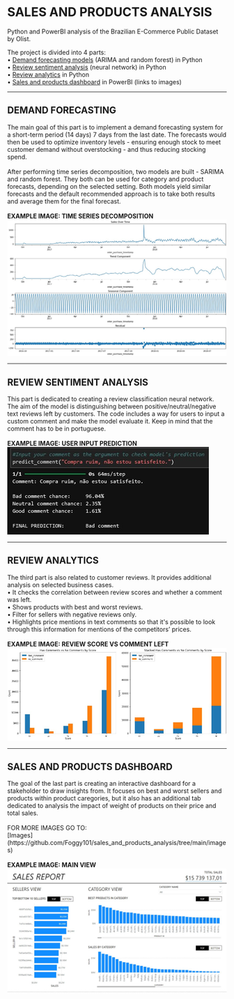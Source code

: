 # SALES AND PRODUCTS ANALYSIS
Python and PowerBI analysis of the Brazilian E-Commerce Public Dataset by Olist.

The project is divided into 4 parts:<br>
• [Demand forecasting models](https://github.com/Foggy101/sales_and_products_analysis/blob/main/demand_forecasting.ipynb) (ARIMA and random forest) in Python<br>
• [Review sentiment analysis](https://github.com/Foggy101/sales_and_products_analysis/blob/main/review_semantics_prediction_model.ipynb) (neural network) in Python<br>
• [Review analytics](https://github.com/Foggy101/sales_and_products_analysis/blob/main/review_semantics_review_analytics.ipynb) in Python<br>
• [Sales and products dashboard](https://github.com/Foggy101/sales_and_products_analysis/tree/main/dashboard_photos) in PowerBI (links to images)

<hr>
<h2>DEMAND FORECASTING</h2>
The main goal of this part is to implement a demand forecasting system for a short-term period (14 days) 7 days from the last date. The forecasts would then be used to optimize inventory levels - ensuring enough stock to meet customer demand without overstocking - and thus reducing stocking spend.<br><br>
After performing time series decomposition, two models are built - SARIMA and random forest. They both can be used for category and product forecasts, depending on the selected setting. Both models yield similar forecasts and the default recommended approach is to take both results and average them for the final forecast.<br><br>
<strong>EXAMPLE IMAGE: TIME SERIES DECOMPOSITION</strong><br>
<img src="images/demand_decomposition.jpg">

<hr>
<h2>REVIEW SENTIMENT ANALYSIS</h2>
This part is dedicated to creating a review classification neural network. The aim of the model is distinguishing between positive/neutral/negative text reviews left by customers. The code includes a way for users to input a custom comment and make the model evaluate it. Keep in mind that the comment has to be in portuguese.<br><br>
<strong>EXAMPLE IMAGE: USER INPUT PREDICTION</strong><br>
<img src="images/review_sentiment_prediction.jpg">

<hr>
<h2>REVIEW ANALYTICS</h2>
The third part is also related to customer reviews. It provides additional analysis on selected business cases.<br>
• It checks the correlation between review scores and whether a comment was left.<br>
• Shows products with best and worst reviews.<br>
• Filter for sellers with negative reviews only.<br>
• Highlights price mentions in text comments so that it's possible to look through this information for mentions of the competitors’ prices.<br><br>
<strong>EXAMPLE IMAGE: REVIEW SCORE VS COMMENT LEFT</strong><br>
<img src="images/review_analytics_comments.jpg">

<hr>
<h2>SALES AND PRODUCTS DASHBOARD</h2>
The goal of the last part is creating an interactive dashboard for a stakeholder to draw insights from. It focuses on best and worst sellers and products within product caregories, but it also has an additional tab dedicated to analysis the impact of weight of products on their price and total sales.<br><br>
FOR MORE IMAGES GO TO:<br>
[Images](https://github.com/Foggy101/sales_and_products_analysis/tree/main/images)
<br><br>
<strong>EXAMPLE IMAGE: MAIN VIEW</strong><br>
<img src="images/dashboard_1.jpg">
